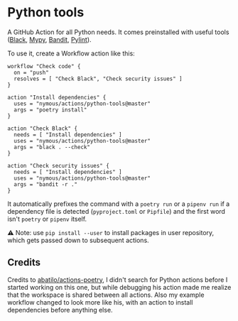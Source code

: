 # Python tools

A GitHub Action for all Python needs. It comes preinstalled with useful tools
([Black][black], [Mypy][mypy], [Bandit][bandit], [Pylint][pylint]).

To use it, create a Workflow action like this:

```workflow
workflow "Check code" {
  on = "push"
  resolves = [ "Check Black", "Check security issues" ]
}

action "Install dependencies" {
  uses = "nymous/actions/python-tools@master"
  args = "poetry install"
}

action "Check Black" {
  needs = [ "Install dependencies" ]
  uses = "nymous/actions/python-tools@master"
  args = "black . --check"
}

action "Check security issues" {
  needs = [ "Install dependencies" ]
  uses = "nymous/actions/python-tools@master"
  args = "bandit -r ."
}
```

It automatically prefixes the command with a `poetry run` or a `pipenv run` if a
dependency file is detected (`pyproject.toml` or `Pipfile`) and the first word
isn't `poetry` or `pipenv` itself.

:warning: Note: use `pip install --user` to install packages in user repository,
which gets passed down to subsequent actions.

## Credits

Credits to [abatilo/actions-poetry](https://github.com/abatilo/actions-poetry),
I didn't search for Python actions before I started working on this one, but
while debugging his action made me realize that the workspace is shared between
all actions. Also my example workflow changed to look more like his, with an
action to install dependencies before anything else.

[poetry]: https://poetry.eustace.io/
[pipenv]: https://docs.pipenv.org/en/latest/
[black]: https://github.com/python/black
[pylint]: https://github.com/PyCQA/pylint
[pytest]: https://docs.pytest.org/en/latest/
[mypy]: http://mypy-lang.org/
[bandit]: https://github.com/PyCQA/bandit
